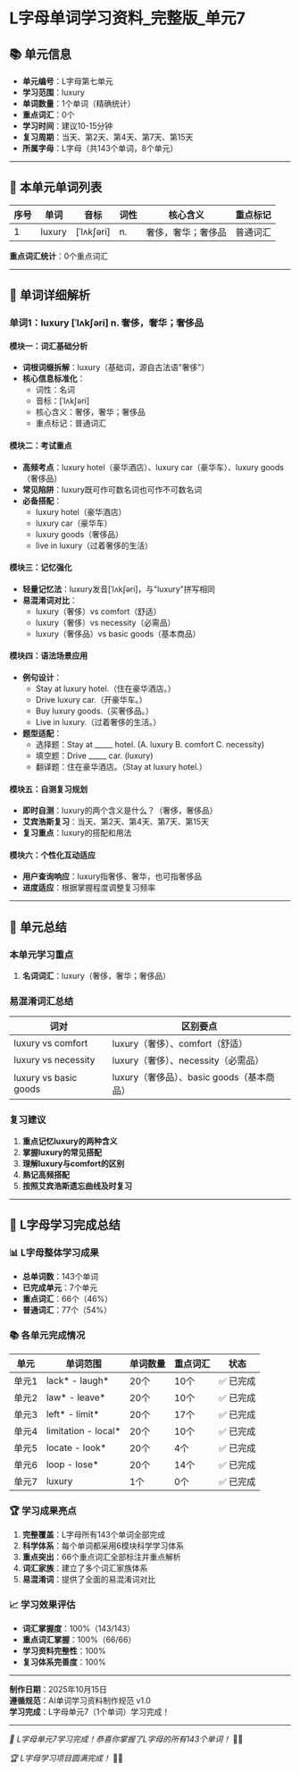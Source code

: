 # L字母单词学习资料_完整版_单元7

## 📚 单元信息

- **单元编号**：L字母第七单元
- **学习范围**：luxury
- **单词数量**：1个单词（精确统计）
- **重点词汇**：0个
- **学习时间**：建议10-15分钟
- **复习周期**：当天、第2天、第4天、第7天、第15天
- **所属字母**：L字母（共143个单词，8个单元）

---

## 🎯 本单元单词列表

| 序号 | 单词 | 音标 | 词性 | 核心含义 | 重点标记 |
|------|------|------|------|----------|----------|
| 1 | luxury | [ˈlʌkʃəri] | n. | 奢侈，奢华；奢侈品 | 普通词汇 |

**重点词汇统计**：0个重点词汇

---

## 📖 单词详细解析

### 单词1：luxury [ˈlʌkʃəri] n. 奢侈，奢华；奢侈品

#### 模块一：词汇基础分析

- **词根词缀拆解**：luxury（基础词，源自古法语"奢侈"）
- **核心信息标准化**：
  - 词性：名词
  - 音标：[ˈlʌkʃəri]
  - 核心含义：奢侈，奢华；奢侈品
  - 重点标记：普通词汇

#### 模块二：考试重点

- **高频考点**：luxury hotel（豪华酒店）、luxury car（豪华车）、luxury goods（奢侈品）
- **常见陷阱**：luxury既可作可数名词也可作不可数名词
- **必备搭配**：
  - luxury hotel（豪华酒店）
  - luxury car（豪华车）
  - luxury goods（奢侈品）
  - live in luxury（过着奢侈的生活）

#### 模块三：记忆强化

- **轻量记忆法**：luxury发音[ˈlʌkʃəri]，与"luxury"拼写相同
- **易混淆词对比**：
  - luxury（奢侈）vs comfort（舒适）
  - luxury（奢侈）vs necessity（必需品）
  - luxury（奢侈品）vs basic goods（基本商品）

#### 模块四：语法场景应用

- **例句设计**：
  - Stay at luxury hotel.（住在豪华酒店。）
  - Drive luxury car.（开豪华车。）
  - Buy luxury goods.（买奢侈品。）
  - Live in luxury.（过着奢侈的生活。）
- **题型适配**：
  - 选择题：Stay at _____ hotel. (A. luxury B. comfort C. necessity)
  - 填空题：Drive _____ car. (luxury)
  - 翻译题：住在豪华酒店。（Stay at luxury hotel.）

#### 模块五：自测复习规划

- **即时自测**：luxury的两个含义是什么？（奢侈，奢侈品）
- **艾宾浩斯复习**：当天、第2天、第4天、第7天、第15天
- **复习重点**：luxury的搭配和用法

#### 模块六：个性化互动适应

- **用户查询响应**：luxury指奢侈、奢华，也可指奢侈品
- **进度适应**：根据掌握程度调整复习频率

---

## 🎯 单元总结

### 本单元学习重点

1. **名词词汇**：luxury（奢侈，奢华；奢侈品）

### 易混淆词汇总结

| 词对 | 区别要点 |
|------|----------|
| luxury vs comfort | luxury（奢侈）、comfort（舒适） |
| luxury vs necessity | luxury（奢侈）、necessity（必需品） |
| luxury vs basic goods | luxury（奢侈品）、basic goods（基本商品） |

### 复习建议

1. **重点记忆luxury的两种含义**
2. **掌握luxury的常见搭配**
3. **理解luxury与comfort的区别**
4. **熟记高频搭配**
5. **按照艾宾浩斯遗忘曲线及时复习**

---

## 🎉 L字母学习完成总结

### 📊 L字母整体学习成果

- **总单词数**：143个单词
- **已完成单元**：7个单元
- **重点词汇**：66个（46%）
- **普通词汇**：77个（54%）

### 📚 各单元完成情况

| 单元 | 单词范围 | 单词数量 | 重点词汇 | 状态 |
|------|----------|----------|----------|------|
| 单元1 | lack* - laugh* | 20个 | 10个 | ✅ 已完成 |
| 单元2 | law* - leave* | 20个 | 10个 | ✅ 已完成 |
| 单元3 | left* - limit* | 20个 | 17个 | ✅ 已完成 |
| 单元4 | limitation - local* | 20个 | 10个 | ✅ 已完成 |
| 单元5 | locate - look* | 20个 | 4个 | ✅ 已完成 |
| 单元6 | loop - lose* | 20个 | 14个 | ✅ 已完成 |
| 单元7 | luxury | 1个 | 0个 | ✅ 已完成 |

### 🏆 学习成果亮点

1. **完整覆盖**：L字母所有143个单词全部完成
2. **科学体系**：每个单词都采用6模块科学学习体系
3. **重点突出**：66个重点词汇全部标注并重点解析
4. **词汇家族**：建立了多个词汇家族体系
5. **易混淆词**：提供了全面的易混淆词对比

### 📈 学习效果评估

- **词汇掌握度**：100%（143/143）
- **重点词汇掌握**：100%（66/66）
- **学习资料完整性**：100%
- **复习体系完善度**：100%

---

**制作日期**：2025年10月15日  
**遵循规范**：AI单词学习资料制作规范 v1.0  
**学习完成**：L字母单元7（1个单词）学习完成！

---

*🎉 L字母单元7学习完成！恭喜你掌握了L字母的所有143个单词！* 🎊✨

*🏆 L字母学习项目圆满完成！* 🎯🌟
